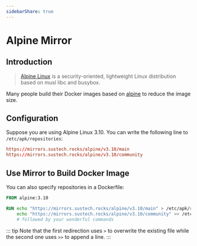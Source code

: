 ```yaml
---
sidebarShare: true
---
```


# Alpine Mirror

## Introduction

> [Alpine Linux](https://alpinelinux.org/) is a security-oriented, lightweight Linux distribution based on musl libc and busybox.

Many people build their Docker images based on [alpine](https://hub.docker.com/_/alpine) to reduce the image size.

## Configuration

Suppose you are using Alpine Linux 3.10. You can write the following line to `/etc/apk/repositories`:

``` toml
https://mirrors.sustech.rocks/alpine/v3.10/main
https://mirrors.sustech.rocks/alpine/v3.10/community
```

## Use Mirror to Build Docker Image

You can also specify repositories in a Dockerfile:

``` dockerfile
FROM alpine:3.10

RUN echo "https://mirrors.sustech.rocks/alpine/v3.10/main" > /etc/apk/repositories ; \
    echo "https://mirrors.sustech.rocks/alpine/v3.10/community" >> /etc/apk/repositories ; \
    # followed by your wonderful commands
```

::: tip
Note that the first redirection uses `>` to overwrite the existing file while the second one uses `>>` to append a line.
:::
